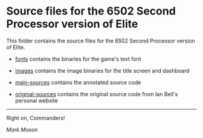 # Source files for the 6502 Second Processor version of Elite

This folder contains the source files for the 6502 Second Processor version of Elite.

* [fonts](fonts) contains the binaries for the game's text font

* [images](images) contains the image binaries for the title screen and dashboard

* [main-sources](main-sources) contains the annotated source code

* [original-sources](original-sources) contains the original source code from Ian Bell's personal website

---

Right on, Commanders!

_Mark Moxon_
